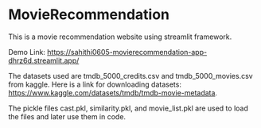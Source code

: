 # MovieRecommendation

This is a movie recommendation website using streamlit framework.

Demo Link: https://sahithi0605-movierecommendation-app-dhrz6d.streamlit.app/


The datasets used are tmdb_5000_credits.csv and tmdb_5000_movies.csv from kaggle.
Here is a link for downloading datasets:
https://www.kaggle.com/datasets/tmdb/tmdb-movie-metadata.



The pickle files cast.pkl, similarity.pkl, and movie_list.pkl are used to load the files and later use them in code.




